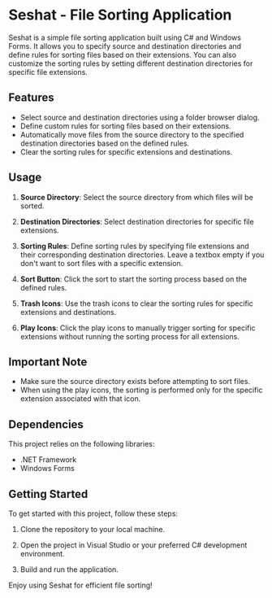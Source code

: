 # Seshat - File Sorting Application

Seshat is a simple file sorting application built using C# and Windows Forms. It allows you to specify source and destination directories and define rules for sorting files based on their extensions. You can also customize the sorting rules by setting different destination directories for specific file extensions.

## Features

- Select source and destination directories using a folder browser dialog.
- Define custom rules for sorting files based on their extensions.
- Automatically move files from the source directory to the specified destination directories based on the defined rules.
- Clear the sorting rules for specific extensions and destinations.

## Usage

1. **Source Directory**: Select the source directory from which files will be sorted.

2. **Destination Directories**: Select destination directories for specific file extensions.

3. **Sorting Rules**: Define sorting rules by specifying file extensions and their corresponding destination directories. Leave a textbox empty if you don't want to sort files with a specific extension.

4. **Sort Button**: Click the sort to start the sorting process based on the defined rules.

5. **Trash Icons**: Use the trash icons to clear the sorting rules for specific extensions and destinations.

6. **Play Icons**: Click the play icons to manually trigger sorting for specific extensions without running the sorting process for all extensions.

## Important Note

- Make sure the source directory exists before attempting to sort files.
- When using the play icons, the sorting is performed only for the specific extension associated with that icon.

## Dependencies

This project relies on the following libraries:

- .NET Framework
- Windows Forms

## Getting Started

To get started with this project, follow these steps:

1. Clone the repository to your local machine.

2. Open the project in Visual Studio or your preferred C# development environment.

3. Build and run the application.


Enjoy using Seshat for efficient file sorting!
